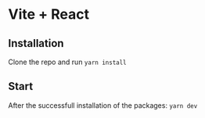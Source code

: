 # Vite + React

## Installation

Clone the repo and run `yarn install`

## Start

After the successfull installation of the packages: `yarn dev`

